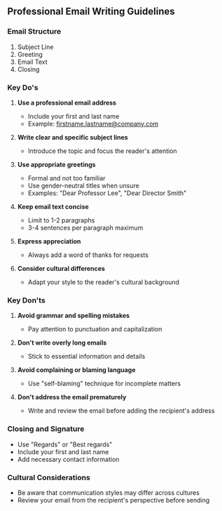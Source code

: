 ## Professional Email Writing Guidelines

### Email Structure
1. Subject Line
2. Greeting
3. Email Text
4. Closing

### Key Do's

1. **Use a professional email address**
   - Include your first and last name
   - Example: firstname.lastname@company.com

2. **Write clear and specific subject lines**
   - Introduce the topic and focus the reader's attention

3. **Use appropriate greetings**
   - Formal and not too familiar
   - Use gender-neutral titles when unsure
   - Examples: "Dear Professor Lee", "Dear Director Smith"

4. **Keep email text concise**
   - Limit to 1-2 paragraphs
   - 3-4 sentences per paragraph maximum

5. **Express appreciation**
   - Always add a word of thanks for requests

6. **Consider cultural differences**
   - Adapt your style to the reader's cultural background

### Key Don'ts

1. **Avoid grammar and spelling mistakes**
   - Pay attention to punctuation and capitalization

2. **Don't write overly long emails**
   - Stick to essential information and details

3. **Avoid complaining or blaming language**
   - Use "self-blaming" technique for incomplete matters

4. **Don't address the email prematurely**
   - Write and review the email before adding the recipient's address

### Closing and Signature

- Use "Regards" or "Best regards"
- Include your first and last name
- Add necessary contact information

### Cultural Considerations

- Be aware that communication styles may differ across cultures
- Review your email from the recipient's perspective before sending

